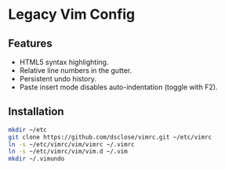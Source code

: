 # Legacy Vim Config

## Features
*   HTML5 syntax highlighting.
*   Relative line numbers in the gutter.
*   Persistent undo history.
*   Paste insert mode disables auto-indentation (toggle with F2).


## Installation

```bash
mkdir ~/etc
git clone https://github.com/dsclose/vimrc.git ~/etc/vimrc
ln -s ~/etc/vimrc/vim/vimrc ~/.vimrc
ln -s ~/etc/vimrc/vim/vim.d ~/.vim
mkdir ~/.vimundo
```
